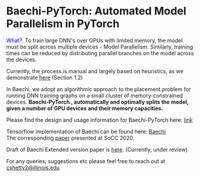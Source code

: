 # Baechi-PyTorch: Automated Model Parallelism in PyTorch

<span style="color:blue">What?</span>. To train large DNN's over GPUs with limited memory, the model must be split across multiple devices - Model Parallelism. Similarly, training times can be reduced by distributing parallel branches on the model across the devices. 

Currently, the process is manual and largely based on heuristics, as we demonstrate [here](https://github.com/chiragcshetty/BaechiPyTorch/blob/669d3d241a9b95dea957c4ccc2ec585ec7ccb15e/docs/Baechi_pytorch_system_design.pdf) (Section 1.2) 


In Baechi, we adopt an algorithmic approach to the placement problem for running DNN training graphs on a small cluster of memory-constrained devices. **Baechi-PyTorch , automatically and optimally splits the model, given a number of GPU devices and their memory capacities.** 

Please find the design and usage information for Baechi-PyTorch here: [link](https://scientific-goldfish-3af.notion.site/Baechi-PyTorch-8703ed020ce04f83b956231743b4e898)


Tensorflow implementation of Baechi can be found here: [Baechi](https://dprg.cs.uiuc.edu/downloads.php) <br />
The corresponding [paper](https://dl.acm.org/doi/10.1145/3419111.3421302) presented at SoCC 2020. <br />

Draft of Baechi Extended version paper is [here](https://www.chiragshetty.com/pdf/baechi_extended.pdf). (Currently, under review) <br />

For any queries, suggestions etc please feel free to reach out at cshetty2@illinois.edu 
